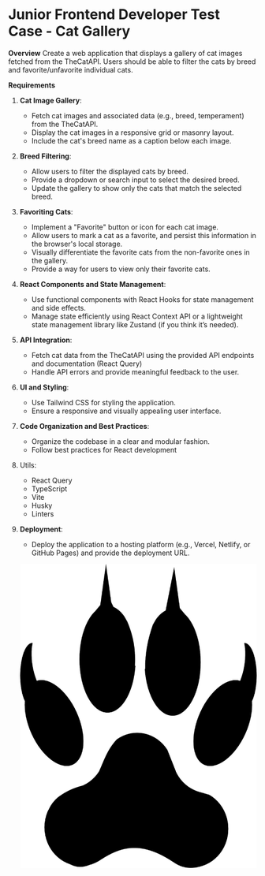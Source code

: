 # **Junior Frontend Developer Test Case - Cat Gallery**

**Overview**
Create a web application that displays a gallery of cat images fetched from the TheCatAPI. Users should be able to filter the cats by breed and favorite/unfavorite individual cats.

**Requirements**

1. **Cat Image Gallery**:
   - Fetch cat images and associated data (e.g., breed, temperament) from the TheCatAPI.
   - Display the cat images in a responsive grid or masonry layout.
   - Include the cat's breed name as a caption below each image.
2. **Breed Filtering**:
   - Allow users to filter the displayed cats by breed.
   - Provide a dropdown or search input to select the desired breed.
   - Update the gallery to show only the cats that match the selected breed.
3. **Favoriting Cats**:
   - Implement a "Favorite" button or icon for each cat image.
   - Allow users to mark a cat as a favorite, and persist this information in the browser's local storage.
   - Visually differentiate the favorite cats from the non-favorite ones in the gallery.
   - Provide a way for users to view only their favorite cats.
4. **React Components and State Management**:
   - Use functional components with React Hooks for state management and side effects.
   - Manage state efficiently using React Context API or a lightweight state management library like Zustand (if you think it’s needed).
5. **API Integration**:
   - Fetch cat data from the TheCatAPI using the provided API endpoints and documentation (React Query)
   - Handle API errors and provide meaningful feedback to the user.
6. **UI and Styling**:
   - Use Tailwind CSS for styling the application.
   - Ensure a responsive and visually appealing user interface.
7. **Code Organization and Best Practices**:
   - Organize the codebase in a clear and modular fashion.
   - Follow best practices for React development
8. Utils:
   - React Query
   - TypeScript
   - Vite
   - Husky
   - Linters
9. **Deployment**:

   - Deploy the application to a hosting platform (e.g., Vercel, Netlify, or GitHub Pages) and provide the deployment URL.

   ![preview](https://github.com/Inna-Mykytiuk/cat-gallery-test/blob/main/public/cat.png)
